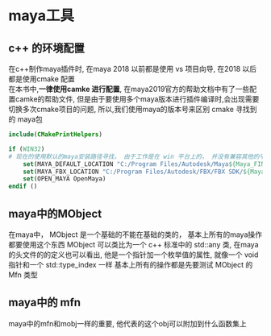 # maya工具

## c++ 的环境配置
在c++制作maya插件时, 在maya 2018 以前都是使用 vs 项目向导, 在2018 以后都是使用cmake 配置  
在本书中,**一律使用camke 进行配置**, 在maya2019官方的帮助文档中有了一些配置camke的帮助文件, 
但是由于要使用多个maya版本进行插件编译时,会出现需要切换多次cmake项目的问题, 所以,我们使用maya的版本号来区别 cmake 寻找到的 maya包

``` cmake
include(CMakePrintHelpers)

if (WIN32)
# 现在的使用默认的maya安装路径寻找， 由于工作是在 win 平台上的， 并没有兼容其他的平台
    set(MAYA_DEFAULT_LOCATION "C:/Program Files/Autodesk/Maya${Maya_FIND_VERSION}")
    set(MAYA_FBX_LOCATION "C:/Program Files/Autodesk/FBX/FBX SDK/${Maya_FIND_VERSION}.0.1")
    set(OPEN_MAYA OpenMaya)
endif ()
```

## maya中的MObject

在maya中， MObject 是一个基础的不能在基础的类的， 基本上所有的maya操作都要使用这个东西
MObject 可以类比为一个 c++ 标准中的 std::any 类, 在maya 的头文件的的定义也可以看出,
他是一个指针加一个枚举值的属性, 就像一个 void指针和一个 std::type_index 一样
基本上所有的操作都是先要测试 MObject 的 Mfn 类型  

## maya中的 mfn

maya中的mfn和mobj一样的重要, 他代表的这个obj可以附加到什么函数集上

